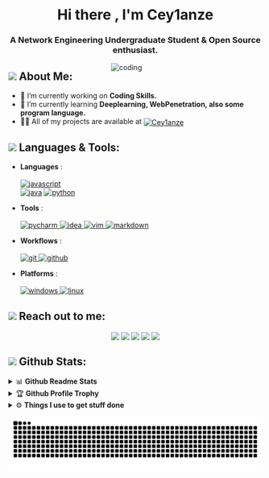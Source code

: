 <h1 align="center">Hi there , I'm Cey1anze </h1>
<h3 align="center">A Network Engineering Undergraduate Student & Open Source enthusiast.</h3>

<img align="right" alt="coding" width="300" src="https://media.tenor.com/I3RjM4xQO0kAAAAi/monitors-typing.gif">


## <img src="https://media.giphy.com/media/WUlplcMpOCEmTGBtBW/giphy.gif" width="40"> **About Me:**

- 🔭 I’m currently working on **Coding Skills.**
- 🌱 I’m currently learning **Deeplearning, WebPenetration, also some program language.**
- 👨‍💻 All of my projects are available at <a href="https://github.com/Cey1anze?tab=repositories" target="blank"><img align="center" src="https://raw.githubusercontent.com/rahuldkjain/github-profile-readme-generator/master/src/images/icons/Social/github.svg" alt="Cey1anze" height="30" width="40" /></a>

## <img src="https://media.giphy.com/media/j2pOGeGYKe2xCCKwfi/giphy.gif" width="40"> **Languages & Tools:**

- **Languages** : <br/><br/>
<a href="https://developer.mozilla.org/en-US/docs/Web/JavaScript" target="_blank"> <img src="https://img.shields.io/badge/javascript-%23323330.svg?style=for-the-badge&logo=javascript&logoColor=%23F7DF1E" alt="javascript" /> </a> 	
<a href="https://www.java.com/en/" target="_blank"> <img src="https://img.shields.io/badge/java-%23ED8B00.svg?style=for-the-badge&logo=openjdk&logoColor=white"  alt="java" /></a> </a>
<a href="https://www.python.org" target="_blank"> <img src="https://img.shields.io/badge/python-3670A0?style=for-the-badge&logo=python&logoColor=ffdd54" alt="python" /> </a>

- **Tools** : <br/><br/>
<a href="https://www.jetbrains.com/pycharm/" target="_blank"><img src="https://img.shields.io/badge/pycharm-143?style=for-the-badge&logo=pycharm&logoColor=black&color=black&labelColor=green" alt="pycharm" /> </a>
<a href="https://www.jetbrains.com/idea/" target="_blank"><img src="https://img.shields.io/badge/IntelliJIDEA-000000.svg?style=for-the-badge&logo=intellij-idea&logoColor=white" alt="idea" /> </a>
<a href="https://www.vim.org/" target="_blank"><img src="https://img.shields.io/badge/VIM-%2311AB00.svg?style=for-the-badge&logo=vim&logoColor=white" alt="vim" /> </a>
<a href="https://www.markdownguide.org/" target="_blank"><img src="https://img.shields.io/badge/markdown-%23000000.svg?style=for-the-badge&logo=markdown&logoColor=white" alt="markdown" /> </a>

- **Workflows** : <br/><br/>
<a href="https://git-scm.com/" target="_blank"><img src="https://img.shields.io/badge/git-%23F05033.svg?style=for-the-badge&logo=git&logoColor=white" alt="git" /> </a>
<a href="https://github.com/" target="_blank"><img src="https://img.shields.io/badge/github-%23121011.svg?style=for-the-badge&logo=github&logoColor=white" alt="github" /> </a>

- **Platforms** : <br/><br/>
<a href="https://www.microsoft.com/en-us/windows?r=1" target="_blank"><img src="https://img.shields.io/badge/Windows-0078D6?style=for-the-badge&logo=windows&logoColor=white" alt="windows" /> </a>
<a href="https://www.linux.org/" target="_blank"><img src="https://img.shields.io/badge/Linux-FCC624?style=for-the-badge&logo=linux&logoColor=blacke" alt="linux" /> </a>


## <img src="https://media.giphy.com/media/LnQjpWaON8nhr21vNW/giphy.gif" width="40"> **Reach out to me:** ️
<p align="center">
<a href="https://discordapp.com/users/1018192564098191522" target="_blank"><img align="center" src="https://img.shields.io/badge/Discord-%235865F2.svg?style=for-the-badge&logo=discord&logoColor=white" /></a>
<a href="https://t.me/Cey1anze" target="_blank"><img align="center" src="https://img.shields.io/badge/Telegram-2CA5E0?style=for-the-badge&logo=telegram&logoColor=white" /></a>
<a href="https://qm.qq.com/q/cd8wyL4Qfu?personal_qrcode_source=3" target="_blank"><img align="center" src="https://img.shields.io/badge/Tencent%23QQ-%2312B7F5?style=for-the-badge&logo=tencentqq&logoColor=white" /></a>
<a href="https://cdn.discordapp.com/attachments/1044902372285100093/1134688058567032963/IMG_3448.JPG" target="_blank"><img align="center" src="https://img.shields.io/badge/WeChat-07C160?style=for-the-badge&logo=wechat&logoColor=white" /></a>
<a href="mailto:xilan020104@gmail.com" target="_blank"><img align="center" src="https://img.shields.io/badge/Gmail-D14836?style=for-the-badge&logo=gmail&logoColor=white" /></a>

## <img src="https://media.giphy.com/media/ZCN6F3FAkwsyOGU2RS/giphy.gif" width="40"> **Github Stats:**

<details>
  <summary>📊 <b>Github Readme Stats</b></summary>
 <br />
 <p align="center">
  <a href="https://github.com/Cey1anze">
   <img width="430" align="center" src="https://github-readme-stats.vercel.app/api?username=Cey1anze&show_icons=true&theme=radical&count_private=true">
  </a>
  <a href="https://github.com/Cey1anze/github-readme-stats">
    <img align="center" src="https://github-readme-stats.anuraghazra1.vercel.app/api/top-langs/?username=Cey1anze&layout=compact&theme=radical&langs_count=6" />
  </a>
 </p>
</details>

<details>
 <summary>🏆 <b>Github Profile Trophy</b></summary>
 <br />
 <p align="center">
  <a href="https://github.com/ryo-ma/github-profile-trophy">
   <img src="https://github-profile-trophy.vercel.app/?username=Cey1anze&column=8&theme=darkhub"/>
  </a>
 </p>
</details>


<details>
  <br />
  <summary>⚙️ <b> Things I use to get stuff done</b></summary>
  	<ul>
  	   <li><b>OS:</b> Windows 11 </li>
	     <li><b>Laptop: </b> Lenovo Legion Y7000p 2020H (Intel)</li>
	     <li><b>Code Editor:</b> Jetbrain IDEs</li>
	    <br />
	</ul>
</details>


![](https://github.com/Cey1anze/Cey1anze/blob/output/github-contribution-grid-snake.svg)
